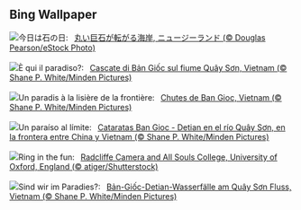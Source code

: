 ## Bing Wallpaper
![](https://www.bing.com/th?id=OHR.BouldersNZ_JA-JP7494581439_UHD.jpg&w=1000)今日は石の日:&nbsp;&ensp;[丸い巨石が転がる海岸, ニュージーランド (© Douglas Pearson/eStock Photo)](https://www.bing.com/th?id=OHR.BouldersNZ_JA-JP7494581439_UHD.jpg)
<br><br/>
![](https://www.bing.com/th?id=OHR.VietnamFalls_IT-IT3525554686_UHD.jpg&w=1000)È qui il paradiso?:&nbsp;&ensp;[Cascate di Bản Giốc sul fiume Quây Sơn, Vietnam (© Shane P. White/Minden Pictures)](https://www.bing.com/th?id=OHR.VietnamFalls_IT-IT3525554686_UHD.jpg)
<br><br/>
![](https://www.bing.com/th?id=OHR.VietnamFalls_FR-FR1506770845_UHD.jpg&w=1000)Un paradis à la lisière de la frontière:&nbsp;&ensp;[Chutes de Ban Gioc, Vietnam (© Shane P. White/Minden Pictures)](https://www.bing.com/th?id=OHR.VietnamFalls_FR-FR1506770845_UHD.jpg)
<br><br/>
![](https://www.bing.com/th?id=OHR.VietnamFalls_ES-ES5222423755_UHD.jpg&w=1000)Un paraíso al límite:&nbsp;&ensp;[Cataratas Ban Gioc - Detian en el río Quây Sơn, en la frontera entre China y Vietnam (© Shane P. White/Minden Pictures)](https://www.bing.com/th?id=OHR.VietnamFalls_ES-ES5222423755_UHD.jpg)
<br><br/>
![](https://www.bing.com/th?id=OHR.TolkienOxford_EN-GB2804398313_UHD.jpg&w=1000)Ring in the fun:&nbsp;&ensp;[Radcliffe Camera and All Souls College, University of Oxford, England (© atiger/Shutterstock)](https://www.bing.com/th?id=OHR.TolkienOxford_EN-GB2804398313_UHD.jpg)
<br><br/>
![](https://www.bing.com/th?id=OHR.VietnamFalls_DE-DE6165029954_UHD.jpg&w=1000)Sind wir im Paradies?:&nbsp;&ensp;[Bản-Giốc-Detian-Wasserfälle am Quây Sơn Fluss, Vietnam (© Shane P. White/Minden Pictures)](https://www.bing.com/th?id=OHR.VietnamFalls_DE-DE6165029954_UHD.jpg)
<br><br/>
